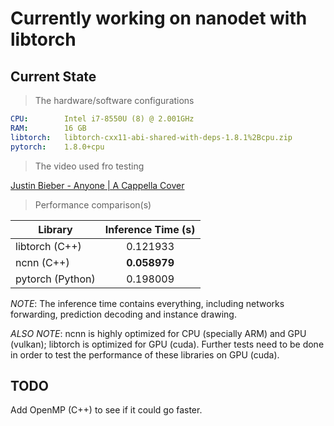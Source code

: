 # Currently working on nanodet with libtorch

## Current State

> The hardware/software configurations

```yaml
CPU:		Intel i7-8550U (8) @ 2.001GHz
RAM:		16 GB
libtorch:	libtorch-cxx11-abi-shared-with-deps-1.8.1%2Bcpu.zip
pytorch:	1.8.0+cpu
```

> The video used fro testing

[Justin Bieber - Anyone | A Cappella Cover](https://www.youtube.com/watch?v=1LhxU6eTCWE)

> Performance comparison(s)

| Library            | Inference Time (s)           |
| ------------------ |:----------------------------:|
| libtorch (C++)     | 0.121933                     |
| ncnn (C++)         | **0.058979**                 |
| pytorch (Python)   | 0.198009          |

*NOTE*: The inference time contains everything, including networks forwarding,  prediction decoding and instance drawing.

*ALSO NOTE*: ncnn is highly optimized for CPU (specially ARM) and GPU (vulkan); libtorch is optimized for GPU (cuda). Further tests need to be done in order to test the performance of these libraries on GPU (cuda).

## TODO

Add OpenMP (C++) to see if it could go faster.
